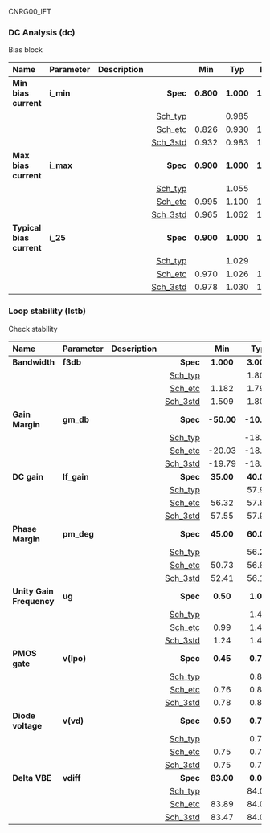CNRG00_IFT

### DC Analysis (dc)

Bias block



|**Name**|**Parameter**|**Description**| |**Min**|**Typ**|**Max**| Unit|
|:---|:---|:---|---:|:---:|:---:|:---:| ---:|
|**Min bias current**|**i\_min** | | **Spec**  | **0.800** | **1.000** | **1.100** | **uA** |
| | | |<a href='results/dc_Sch_typical.html'>Sch_typ</a>| | 0.985 |  | |
| | | |<a href='results/dc_Sch_etc.html'>Sch_etc</a>|0.826 | 0.930 | 1.041 | |
| | | |<a href='results/dc_Sch_mc.html'>Sch_3std</a>|0.932 | 0.983 | 1.034 | |
|**Max bias current**|**i\_max** | | **Spec**  | **0.900** | **1.000** | **1.200** | **uA** |
| | | |<a href='results/dc_Sch_typical.html'>Sch_typ</a>| | 1.055 |  | |
| | | |<a href='results/dc_Sch_etc.html'>Sch_etc</a>|0.995 | 1.100 | 1.130 | |
| | | |<a href='results/dc_Sch_mc.html'>Sch_3std</a>|0.965 | 1.062 | 1.160 | |
|**Typical bias current**|**i\_25** | | **Spec**  | **0.900** | **1.000** | **1.100** | **uA** |
| | | |<a href='results/dc_Sch_typical.html'>Sch_typ</a>| | 1.029 |  | |
| | | |<a href='results/dc_Sch_etc.html'>Sch_etc</a>|0.970 | 1.026 | 1.088 | |
| | | |<a href='results/dc_Sch_mc.html'>Sch_3std</a>|0.978 | 1.030 | 1.082 | |

### Loop stability (lstb)

Check stability



|**Name**|**Parameter**|**Description**| |**Min**|**Typ**|**Max**| Unit|
|:---|:---|:---|---:|:---:|:---:|:---:| ---:|
|**Bandwidth**|**f3db** | | **Spec**  | **1.000** | **3.000** | **15.000** | **kHz** |
| | | |<a href='results/lstb_Sch_typical.html'>Sch_typ</a>| | 1.805 |  | |
| | | |<a href='results/lstb_Sch_etc.html'>Sch_etc</a>|1.182 | 1.799 | 2.472 | |
| | | |<a href='results/lstb_Sch_mc.html'>Sch_3std</a>|1.509 | 1.804 | 2.099 | |
|**Gain Margin**|**gm\_db** | | **Spec**  | **-50.00** | **-10.00** | **-10.00** | **dB** |
| | | |<a href='results/lstb_Sch_typical.html'>Sch_typ</a>| | -18.70 |  | |
| | | |<a href='results/lstb_Sch_etc.html'>Sch_etc</a>|-20.03 | -18.80 | -17.72 | |
| | | |<a href='results/lstb_Sch_mc.html'>Sch_3std</a>|-19.79 | -18.68 | -17.58 | |
|**DC gain**|**lf\_gain** | | **Spec**  | **35.00** | **40.00** | **80.00** | **dB** |
| | | |<a href='results/lstb_Sch_typical.html'>Sch_typ</a>| | 57.96 |  | |
| | | |<a href='results/lstb_Sch_etc.html'>Sch_etc</a>|56.32 | 57.88 | 59.04 | |
| | | |<a href='results/lstb_Sch_mc.html'>Sch_3std</a>|57.55 | 57.96 | 58.38 | |
|**Phase Margin**|**pm\_deg** | | **Spec**  | **45.00** | **60.00** | **90.00** |  |
| | | |<a href='results/lstb_Sch_typical.html'>Sch_typ</a>| | 56.21 |  | |
| | | |<a href='results/lstb_Sch_etc.html'>Sch_etc</a>|50.73 | 56.81 | 63.41 | |
| | | |<a href='results/lstb_Sch_mc.html'>Sch_3std</a>|52.41 | 56.18 | 59.96 | |
|**Unity Gain Frequency**|**ug** | | **Spec**  | **0.50** | **1.00** | **10.00** | **MHz** |
| | | |<a href='results/lstb_Sch_typical.html'>Sch_typ</a>| | 1.44 |  | |
| | | |<a href='results/lstb_Sch_etc.html'>Sch_etc</a>|0.99 | 1.41 | 1.85 | |
| | | |<a href='results/lstb_Sch_mc.html'>Sch_3std</a>|1.24 | 1.44 | 1.63 | |
|**PMOS gate**|**v(lpo)** | | **Spec**  | **0.45** | **0.70** | **1.10** | **V** |
| | | |<a href='results/lstb_Sch_typical.html'>Sch_typ</a>| | 0.80 |  | |
| | | |<a href='results/lstb_Sch_etc.html'>Sch_etc</a>|0.76 | 0.80 | 0.85 | |
| | | |<a href='results/lstb_Sch_mc.html'>Sch_3std</a>|0.78 | 0.80 | 0.82 | |
|**Diode voltage**|**v(vd)** | | **Spec**  | **0.50** | **0.70** | **1.00** | **V** |
| | | |<a href='results/lstb_Sch_typical.html'>Sch_typ</a>| | 0.75 |  | |
| | | |<a href='results/lstb_Sch_etc.html'>Sch_etc</a>|0.75 | 0.75 | 0.76 | |
| | | |<a href='results/lstb_Sch_mc.html'>Sch_3std</a>|0.75 | 0.75 | 0.75 | |
|**Delta VBE**|**vdiff** | | **Spec**  | **83.00** | **0.00** | **85.00** | **mV** |
| | | |<a href='results/lstb_Sch_typical.html'>Sch_typ</a>| | 84.03 |  | |
| | | |<a href='results/lstb_Sch_etc.html'>Sch_etc</a>|83.89 | 84.00 | 84.10 | |
| | | |<a href='results/lstb_Sch_mc.html'>Sch_3std</a>|83.47 | 84.09 | 84.70 | |

